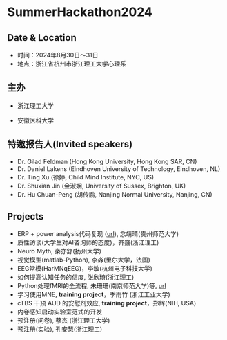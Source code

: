 # SummerHackathon2024

## Date & Location
- 时间：2024年8月30日～31日
- 地点：浙江省杭州市浙江理工大学心理系

## 主办
- 浙江理工大学

- 安徽医科大学

## 特邀报告人(Invited speakers)
- Dr. Gilad Feldman (Hong Kong University, Hong Kong SAR, CN)
- Dr. Daniel Lakens (Eindhoven University of Technology, Eindhoven, NL)
- Dr. Ting Xu (徐婷, Child Mind Institute, NYC, US)
- Dr. Shuxian Jin (金淑娴, University of Sussex, Brighton, UK)
- Dr. Hu Chuan-Peng (胡传鹏, Nanjing Normal University, Nanjing, CN)

## Projects
- ERP + power analysis代码复现 ([url](https://www.notion.so/ERP-a2f48fd2d8264a2cbfe7bd02884e15bb)), 念靖晴(贵州师范大学)
- 质性访谈(大学生对AI咨询师的态度)，齐巍(浙江理工)
- Neuro Myth, 秦亦舒(扬州大学)
- 视觉模型(matlab-Python), 李淼(里尔大学，法国)
- EEG常模(HarMNqEEG)，李敏(杭州电子科技大学)
- 如何提高认知任务的信度, 张欣琦(浙江理工)
- Python处理fMRI的全流程, 朱珊珊(南京师范大学)等, [url](https://chinaduanyun.github.io/fMRI_pipeline_python/)
- 学习使用MNE, **training project**，季雨竹 (浙江工业大学)
- cTBS 干预 AUD 的安慰剂效应, **training project**，郑辉(NIH, USA)
- 内卷感知启动实验室范式的开发
- 预注册(问卷), 蔡杰 (浙江理工大学)
- 预注册(实验), 孔安慧(浙江理工)
